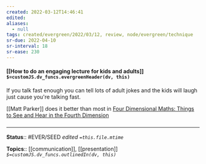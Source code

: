 ```yaml
---
created: 2022-03-12T14:46:41 
edited: 
aliases:
  - null
tags: created/evergreen/2022/03/12, review, node/evergreen/technique
sr-due: 2022-04-10
sr-interval: 18
sr-ease: 230
---
```


#### [[How to do an engaging lecture for kids and adults]] `$=customJS.dv_funcs.evergreenHeader(dv, this)`

If you talk fast enough you can tell lots of adult jokes and the kids will laugh just cause you're talking fast.

[[Matt Parker]] does it better than most in [Four Dimensional Maths: Things to See and Hear in the Fourth Dimension](https://www.youtube.com/watch?v=1wAaI_6b9JE) 

### <hr class="footnote"/>

**Status**:: #EVER/SEED
*edited `=this.file.mtime`*

**Topics**:: [[communication]], [[presentation]]
*`$=customJS.dv_funcs.outlinedIn(dv, this)`*
